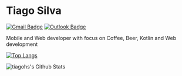 # Tiago Silva
[![Gmail Badge](https://img.shields.io/badge/-tiago.hsilva@al.infnet.edu.br-c14438?style=flat-square&logo=Gmail&logoColor=white&link=mailto:tiago.hsilva@al.infnet.edu.br)](mailto:tiago.hsilva@al.infnet.edu.br)
[![Outlook Badge](https://img.shields.io/badge/-tiago.silva.93@hotmail.com-blue?style=flat-square&logo=Microsoft-Outlook&logoColor=white&link=mailto:tiago.silva.93@hotmail.com)](mailto:tiago.silva.93@hotmail.com)

Mobile and Web developer with focus on Coffee, Beer, Kotlin and Web development

[![Top Langs](https://github-readme-stats.vercel.app/api/top-langs/?username=tiagohs&layout=compact)](https://github.com/anuraghazra/github-readme-stats)

<img align="center" alt="tiagohs's Github Stats" src="https://github-readme-stats.vercel.app/api?username=tiagohs&show_icons=true&hide_border=true&count_private=true" />

